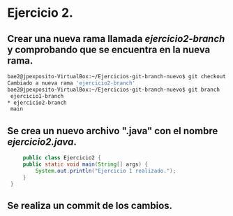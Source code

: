 # Ejercicio 2.
 <div style="justify">
  
 ## Crear una nueva rama llamada *ejercicio2-branch* y comprobando que se encuentra en la nueva rama.
 ```bash
 bae2@jpexposito-VirtualBox:~/Ejercicios-git-branch-nuevo$ git checkout -b ejercicio2-branch
Cambiado a nueva rama 'ejercicio2-branch'
bae2@jpexposito-VirtualBox:~/Ejercicios-git-branch-nuevo$ git branch
  ejercicio1-branch
* ejercicio2-branch
  main
 ```

 ## Se crea un nuevo archivo ".java" con el nombre *ejercicio2.java*.

```java
     public class Ejercicio2 {
     public static void main(String[] args) {
         System.out.println("Ejercicio 1 realizado.");
     }
 }    
```
## Se realiza un commit de los cambios.
```bash
```